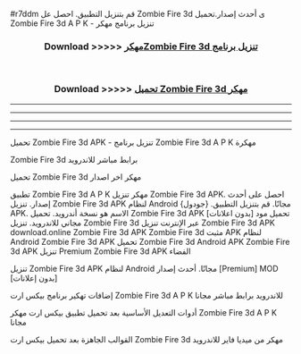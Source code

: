#r7ddm قم بتنزيل التطبيق. احصل عل Zombie Fire 3d  ى أحدث إصدار.تحميل Zombie Fire 3d  A P K - تنزيل برنامج مهكر



<div align="center">
<h3>Download >>>>> <a href="https://ar-sites.web.app/?ar= Zombie Fire 3d ">مهكرZombie Fire 3d  تنزيل برنامج</a></h3><br>

<h3>Download >>>>> <a href="https://ar-sites.web.app/?ar= Zombie Fire 3d ">تحميل Zombie Fire 3d  مهكر</a></h3>
</div>


----------------------------------------------------------

----------------------------------------------------------

----------------------------------------------------------

----------------------------------------------------------


تحميل Zombie Fire 3d  APK - تنزيل برنامج Zombie Fire 3d  A P K مهكرة

Zombie Fire 3d  برابط مباشر للاندرويد

تحميل Zombie Fire 3d  مهكر اخر اصدار

تطبيق Zombie Fire 3d  A P K مهكر
تنزيل Zombie Fire 3d  APK. احصل على أحدث إصدار.
تنزيل Zombie Fire 3d  APK لنظام Android مجانًا.
قم بتنزيل التطبيق. {جودول} APK. الاسم هو نسخة أندرويد.
تحميل Zombie Fire 3d  APK [بدون اعلانات]
تحميل مود مجاني للاندرويد.
تنزيل Zombie Fire 3d  عبر الإنترنت
تنزيل Zombie Fire 3d  APK
download.online Zombie Fire 3d  APK
Zombie Fire 3d  مثبت APK لنظام Android
Zombie Fire 3d  APK
تحميل Zombie Fire 3d  Android APK
Zombie Fire 3d  APK تنزيل Premium
Zombie Fire 3d  APK الفضاء

تنزيل Zombie Fire 3d  APK لنظام Android مجانًا. أحدث إصدار [Premium] MOD [بدون إعلانات]

إضافات تهكير برنامج بيكس ارت Zombie Fire 3d  A P K للاندرويد برابط مباشر مجانا

أدوات التعديل الأساسية بعد تحميل تطبيق بيكس ارت مهكر Zombie Fire 3d  A P K مجانا

القوالب الجاهزة بعد تحميل بيكس ارت Zombie Fire 3d  مهكر من ميديا فاير للاندرويد



